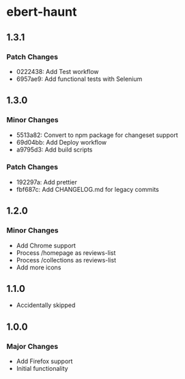 # ebert-haunt

## 1.3.1

### Patch Changes

- 0222438: Add Test workflow
- 6957ae9: Add functional tests with Selenium

## 1.3.0

### Minor Changes

- 5513a82: Convert to npm package for changeset support
- 69d04bb: Add Deploy workflow
- a9795d3: Add build scripts

### Patch Changes

- 192297a: Add prettier
- fbf687c: Add CHANGELOG.md for legacy commits

## 1.2.0

### Minor Changes

- Add Chrome support
- Process /homepage as reviews-list
- Process /collections as reviews-list
- Add more icons

## 1.1.0

- Accidentally skipped

## 1.0.0

### Major Changes

- Add Firefox support
- Initial functionality
